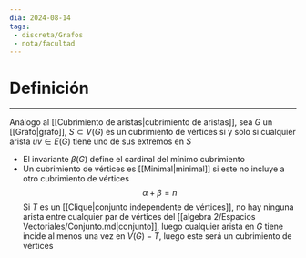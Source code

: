 ```yaml
---
dia: 2024-08-14
tags: 
 - discreta/Grafos
 - nota/facultad
---
```

# Definición
---
Análogo al [[Cubrimiento de aristas|cubrimiento de aristas]], sea $G$ un [[Grafo|grafo]], $S \subset V(G)$ es un cubrimiento de vértices si y solo si cualquier arista $uv \in E(G)$ tiene uno de sus extremos en $S$
* El invariante $\beta(G)$ define el cardinal del mínimo cubrimiento
* Un cubrimiento de vértices es [[Minimal|minimal]] si este no incluye a otro cubrimiento de vértices $$ \alpha + \beta = n $$
Si $T$ es un [[Clique|conjunto independente de vértices]], no hay ninguna arista entre cualquier par de vértices del [[algebra 2/Espacios Vectoriales/Conjunto.md|conjunto]], luego cualquier arista en $G$ tiene incide al menos una vez en $V(G) - T$, luego este será un cubrimiento de vértices